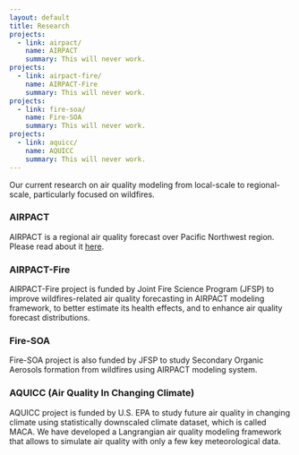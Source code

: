 ```yaml
---
layout: default
title: Research
projects:
  - link: airpact/
    name: AIRPACT
    summary: This will never work.
projects:
  - link: airpact-fire/
    name: AIRPACT-Fire
    summary: This will never work.
projects:
  - link: fire-soa/
    name: Fire-SOA
    summary: This will never work.
projects:
  - link: aquicc/
    name: AQUICC
    summary: This will never work.
---
```


Our current research on air quality modeling from local-scale to regional-scale, particularly focused on wildfires. 

### AIRPACT
AIRPACT is a regional air quality forecast over Pacific Northwest region. Please read about it [here](http://lar.wsu.edu/airpact/).

[AIRPACT]: airpact/index.html

### AIRPACT-Fire
AIRPACT-Fire project is funded by Joint Fire Science Program (JFSP) to improve wildfires-related air quality forecasting in AIRPACT modeling framework, to better estimate its health effects, and to enhance air quality forecast distributions.   

### Fire-SOA
Fire-SOA project is also funded by JFSP to study Secondary Organic Aerosols formation from wildfires using AIRPACT modeling system. 

### AQUICC (Air Quality In Changing Climate)
AQUICC project is funded by U.S. EPA to study future air quality in changing climate using statistically downscaled climate dataset, which is called MACA. We have developed a Langrangian air quality modeling framework that allows to simulate air quality with only a few key meteorological data. 


